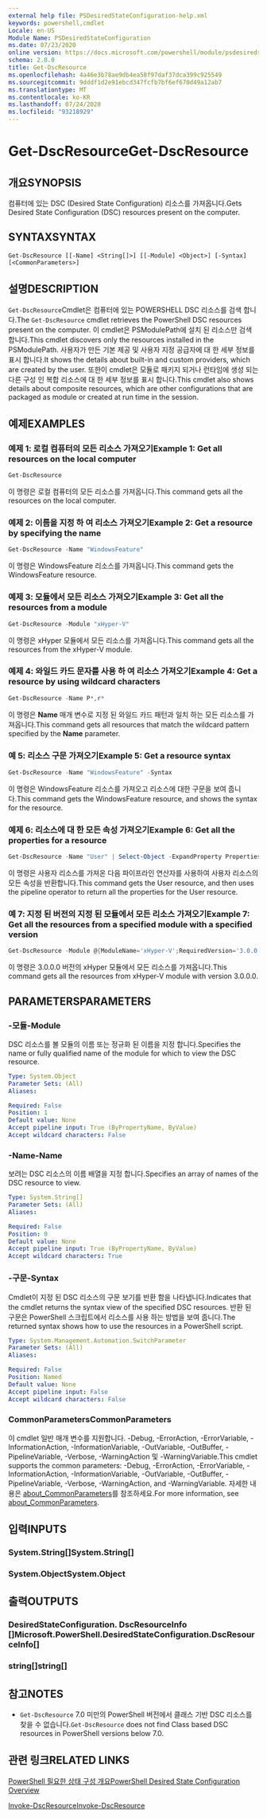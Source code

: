```yaml
---
external help file: PSDesiredStateConfiguration-help.xml
keywords: powershell,cmdlet
Locale: en-US
Module Name: PSDesiredStateConfiguration
ms.date: 07/23/2020
online version: https://docs.microsoft.com/powershell/module/psdesiredstateconfiguration/get-dscresource?view=powershell-5.1&WT.mc_id=ps-gethelp
schema: 2.0.0
title: Get-DscResource
ms.openlocfilehash: 4a46e3b78ae9db4ea58f97daf37dca399c925549
ms.sourcegitcommit: 9dddf1d2e91ebcd347fcfb7bf6ef670d49a12ab7
ms.translationtype: MT
ms.contentlocale: ko-KR
ms.lasthandoff: 07/24/2020
ms.locfileid: "93218929"
---
```

# <span data-ttu-id="36a5b-103">Get-DscResource</span><span class="sxs-lookup"><span data-stu-id="36a5b-103">Get-DscResource</span></span>

## <span data-ttu-id="36a5b-104">개요</span><span class="sxs-lookup"><span data-stu-id="36a5b-104">SYNOPSIS</span></span>
<span data-ttu-id="36a5b-105">컴퓨터에 있는 DSC (Desired State Configuration) 리소스를 가져옵니다.</span><span class="sxs-lookup"><span data-stu-id="36a5b-105">Gets Desired State Configuration (DSC) resources present on the computer.</span></span>

## <span data-ttu-id="36a5b-106">SYNTAX</span><span class="sxs-lookup"><span data-stu-id="36a5b-106">SYNTAX</span></span>

```
Get-DscResource [[-Name] <String[]>] [[-Module] <Object>] [-Syntax] [<CommonParameters>]
```

## <span data-ttu-id="36a5b-107">설명</span><span class="sxs-lookup"><span data-stu-id="36a5b-107">DESCRIPTION</span></span>

<span data-ttu-id="36a5b-108">`Get-DscResource`Cmdlet은 컴퓨터에 있는 POWERSHELL DSC 리소스를 검색 합니다.</span><span class="sxs-lookup"><span data-stu-id="36a5b-108">The `Get-DscResource` cmdlet retrieves the PowerShell DSC resources present on the computer.</span></span> <span data-ttu-id="36a5b-109">이 cmdlet은 PSModulePath에 설치 된 리소스만 검색 합니다.</span><span class="sxs-lookup"><span data-stu-id="36a5b-109">This cmdlet discovers only the resources installed in the PSModulePath.</span></span> <span data-ttu-id="36a5b-110">사용자가 만든 기본 제공 및 사용자 지정 공급자에 대 한 세부 정보를 표시 합니다.</span><span class="sxs-lookup"><span data-stu-id="36a5b-110">It shows the details about built-in and custom providers, which are created by the user.</span></span> <span data-ttu-id="36a5b-111">또한이 cmdlet은 모듈로 패키지 되거나 런타임에 생성 되는 다른 구성 인 복합 리소스에 대 한 세부 정보를 표시 합니다.</span><span class="sxs-lookup"><span data-stu-id="36a5b-111">This cmdlet also shows details about composite resources, which are other configurations that are packaged as module or created at run time in the session.</span></span>

## <span data-ttu-id="36a5b-112">예제</span><span class="sxs-lookup"><span data-stu-id="36a5b-112">EXAMPLES</span></span>

### <span data-ttu-id="36a5b-113">예제 1: 로컬 컴퓨터의 모든 리소스 가져오기</span><span class="sxs-lookup"><span data-stu-id="36a5b-113">Example 1: Get all resources on the local computer</span></span>

```powershell
Get-DscResource
```

<span data-ttu-id="36a5b-114">이 명령은 로컬 컴퓨터의 모든 리소스를 가져옵니다.</span><span class="sxs-lookup"><span data-stu-id="36a5b-114">This command gets all the resources on the local computer.</span></span>

### <span data-ttu-id="36a5b-115">예제 2: 이름을 지정 하 여 리소스 가져오기</span><span class="sxs-lookup"><span data-stu-id="36a5b-115">Example 2: Get a resource by specifying the name</span></span>

```powershell
Get-DscResource -Name "WindowsFeature"
```

<span data-ttu-id="36a5b-116">이 명령은 WindowsFeature 리소스를 가져옵니다.</span><span class="sxs-lookup"><span data-stu-id="36a5b-116">This command gets the WindowsFeature resource.</span></span>

### <span data-ttu-id="36a5b-117">예제 3: 모듈에서 모든 리소스 가져오기</span><span class="sxs-lookup"><span data-stu-id="36a5b-117">Example 3: Get all the resources from a module</span></span>

```powershell
Get-DscResource -Module "xHyper-V"
```

<span data-ttu-id="36a5b-118">이 명령은 xHyper 모듈에서 모든 리소스를 가져옵니다.</span><span class="sxs-lookup"><span data-stu-id="36a5b-118">This command gets all the resources from the xHyper-V module.</span></span>

### <span data-ttu-id="36a5b-119">예제 4: 와일드 카드 문자를 사용 하 여 리소스 가져오기</span><span class="sxs-lookup"><span data-stu-id="36a5b-119">Example 4: Get a resource by using wildcard characters</span></span>

```powershell
Get-DscResource -Name P*,r*
```

<span data-ttu-id="36a5b-120">이 명령은 **Name** 매개 변수로 지정 된 와일드 카드 패턴과 일치 하는 모든 리소스를 가져옵니다.</span><span class="sxs-lookup"><span data-stu-id="36a5b-120">This command gets all resources that match the wildcard pattern specified by the **Name** parameter.</span></span>

### <span data-ttu-id="36a5b-121">예 5: 리소스 구문 가져오기</span><span class="sxs-lookup"><span data-stu-id="36a5b-121">Example 5: Get a resource syntax</span></span>

```powershell
Get-DscResource -Name "WindowsFeature" -Syntax
```

<span data-ttu-id="36a5b-122">이 명령은 WindowsFeature 리소스를 가져오고 리소스에 대한 구문을 보여 줍니다.</span><span class="sxs-lookup"><span data-stu-id="36a5b-122">This command gets the WindowsFeature resource, and shows the syntax for the resource.</span></span>

### <span data-ttu-id="36a5b-123">예제 6: 리소스에 대 한 모든 속성 가져오기</span><span class="sxs-lookup"><span data-stu-id="36a5b-123">Example 6: Get all the properties for a resource</span></span>

```powershell
Get-DscResource -Name "User" | Select-Object -ExpandProperty Properties
```

<span data-ttu-id="36a5b-124">이 명령은 사용자 리소스를 가져온 다음 파이프라인 연산자를 사용하여 사용자 리소스의 모든 속성을 반환합니다.</span><span class="sxs-lookup"><span data-stu-id="36a5b-124">This command gets the User resource, and then uses the pipeline operator to return all the properties for the User resource.</span></span>

### <span data-ttu-id="36a5b-125">예 7: 지정 된 버전의 지정 된 모듈에서 모든 리소스 가져오기</span><span class="sxs-lookup"><span data-stu-id="36a5b-125">Example 7: Get all the resources from a specified module with a specified version</span></span>

```powershell
Get-DscResource -Module @{ModuleName='xHyper-V';RequiredVersion='3.0.0.0'}
```

<span data-ttu-id="36a5b-126">이 명령은 3.0.0.0 버전의 xHyper 모듈에서 모든 리소스를 가져옵니다.</span><span class="sxs-lookup"><span data-stu-id="36a5b-126">This command gets all the resources from xHyper-V module with version 3.0.0.0.</span></span>

## <span data-ttu-id="36a5b-127">PARAMETERS</span><span class="sxs-lookup"><span data-stu-id="36a5b-127">PARAMETERS</span></span>

### <span data-ttu-id="36a5b-128">-모듈</span><span class="sxs-lookup"><span data-stu-id="36a5b-128">-Module</span></span>

<span data-ttu-id="36a5b-129">DSC 리소스를 볼 모듈의 이름 또는 정규화 된 이름을 지정 합니다.</span><span class="sxs-lookup"><span data-stu-id="36a5b-129">Specifies the name or fully qualified name of the module for which to view the DSC resource.</span></span>

```yaml
Type: System.Object
Parameter Sets: (All)
Aliases:

Required: False
Position: 1
Default value: None
Accept pipeline input: True (ByPropertyName, ByValue)
Accept wildcard characters: False
```

### <span data-ttu-id="36a5b-130">-Name</span><span class="sxs-lookup"><span data-stu-id="36a5b-130">-Name</span></span>

<span data-ttu-id="36a5b-131">보려는 DSC 리소스의 이름 배열을 지정 합니다.</span><span class="sxs-lookup"><span data-stu-id="36a5b-131">Specifies an array of names of the DSC resource to view.</span></span>

```yaml
Type: System.String[]
Parameter Sets: (All)
Aliases:

Required: False
Position: 0
Default value: None
Accept pipeline input: True (ByPropertyName, ByValue)
Accept wildcard characters: True
```

### <span data-ttu-id="36a5b-132">-구문</span><span class="sxs-lookup"><span data-stu-id="36a5b-132">-Syntax</span></span>

<span data-ttu-id="36a5b-133">Cmdlet이 지정 된 DSC 리소스의 구문 보기를 반환 함을 나타냅니다.</span><span class="sxs-lookup"><span data-stu-id="36a5b-133">Indicates that the cmdlet returns the syntax view of the specified DSC resources.</span></span> <span data-ttu-id="36a5b-134">반환 된 구문은 PowerShell 스크립트에서 리소스를 사용 하는 방법을 보여 줍니다.</span><span class="sxs-lookup"><span data-stu-id="36a5b-134">The returned syntax shows how to use the resources in a PowerShell script.</span></span>

```yaml
Type: System.Management.Automation.SwitchParameter
Parameter Sets: (All)
Aliases:

Required: False
Position: Named
Default value: None
Accept pipeline input: False
Accept wildcard characters: False
```

### <span data-ttu-id="36a5b-135">CommonParameters</span><span class="sxs-lookup"><span data-stu-id="36a5b-135">CommonParameters</span></span>

<span data-ttu-id="36a5b-136">이 cmdlet 일반 매개 변수를 지원합니다. -Debug, -ErrorAction, -ErrorVariable, -InformationAction, -InformationVariable, -OutVariable, -OutBuffer, -PipelineVariable, -Verbose, -WarningAction 및 -WarningVariable.</span><span class="sxs-lookup"><span data-stu-id="36a5b-136">This cmdlet supports the common parameters: -Debug, -ErrorAction, -ErrorVariable, -InformationAction, -InformationVariable, -OutVariable, -OutBuffer, -PipelineVariable, -Verbose, -WarningAction, and -WarningVariable.</span></span> <span data-ttu-id="36a5b-137">자세한 내용은 [about_CommonParameters](https://go.microsoft.com/fwlink/?LinkID=113216)를 참조하세요.</span><span class="sxs-lookup"><span data-stu-id="36a5b-137">For more information, see [about_CommonParameters](https://go.microsoft.com/fwlink/?LinkID=113216).</span></span>

## <span data-ttu-id="36a5b-138">입력</span><span class="sxs-lookup"><span data-stu-id="36a5b-138">INPUTS</span></span>

### <span data-ttu-id="36a5b-139">System.String[]</span><span class="sxs-lookup"><span data-stu-id="36a5b-139">System.String[]</span></span>

### <span data-ttu-id="36a5b-140">System.Object</span><span class="sxs-lookup"><span data-stu-id="36a5b-140">System.Object</span></span>

## <span data-ttu-id="36a5b-141">출력</span><span class="sxs-lookup"><span data-stu-id="36a5b-141">OUTPUTS</span></span>

### <span data-ttu-id="36a5b-142">DesiredStateConfiguration. DscResourceInfo []</span><span class="sxs-lookup"><span data-stu-id="36a5b-142">Microsoft.PowerShell.DesiredStateConfiguration.DscResourceInfo[]</span></span>

### <span data-ttu-id="36a5b-143">string[]</span><span class="sxs-lookup"><span data-stu-id="36a5b-143">string[]</span></span>

## <span data-ttu-id="36a5b-144">참고</span><span class="sxs-lookup"><span data-stu-id="36a5b-144">NOTES</span></span>

- <span data-ttu-id="36a5b-145">`Get-DscResource` 7.0 미만의 PowerShell 버전에서 클래스 기반 DSC 리소스를 찾을 수 없습니다.</span><span class="sxs-lookup"><span data-stu-id="36a5b-145">`Get-DscResource` does not find Class based DSC resources in PowerShell versions below 7.0.</span></span>

## <span data-ttu-id="36a5b-146">관련 링크</span><span class="sxs-lookup"><span data-stu-id="36a5b-146">RELATED LINKS</span></span>

[<span data-ttu-id="36a5b-147">PowerShell 필요한 상태 구성 개요</span><span class="sxs-lookup"><span data-stu-id="36a5b-147">PowerShell Desired State Configuration Overview</span></span>](/powershell/scripting/dsc/overview/overview)

[<span data-ttu-id="36a5b-148">Invoke-DscResource</span><span class="sxs-lookup"><span data-stu-id="36a5b-148">Invoke-DscResource</span></span>](Invoke-DscResource.md)
